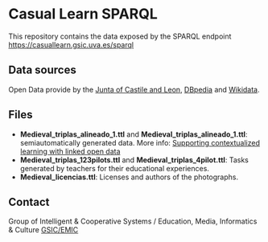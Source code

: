 # Casual Learn SPARQL

This repository contains the data exposed by the SPARQL endpoint <https://casuallearn.gsic.uva.es/sparql>

## Data sources

Open Data provide by the [Junta of Castile and Leon](https://datosabiertos.jcyl.es/web/es/datos-abiertos-castilla-leon.html "Junta of Castile and Leon"), [DBpedia](https://wiki.dbpedia.org/ "DBpedia") and [Wikidata](https://www.wikidata.org/wiki/Wikidata:Main_Page "Wikidata").

## Files

* **Medieval_triplas_alineado_1.ttl** and **Medieval_triplas_alineado_1.ttl**: semiautomatically generated data. More info: [Supporting contextualized learning with linked open data](https://www.sciencedirect.com/science/article/abs/pii/S1570826821000329 "Supporting contextualized learning with linked open data")
* **Medieval_triplas_123pilots.ttl** and **Medieval_triplas_4pilot.ttl**: Tasks generated by teachers for their educational experiences.
* **Medieval_licencias.ttl**: Licenses and authors of the photographs.

## Contact

Group of Intelligent & Cooperative Systems / Education, Media, Informatics & Culture [GSIC/EMIC](https://www.gsic.uva.es/index.php?lang=en "GSIC/EMIC")
